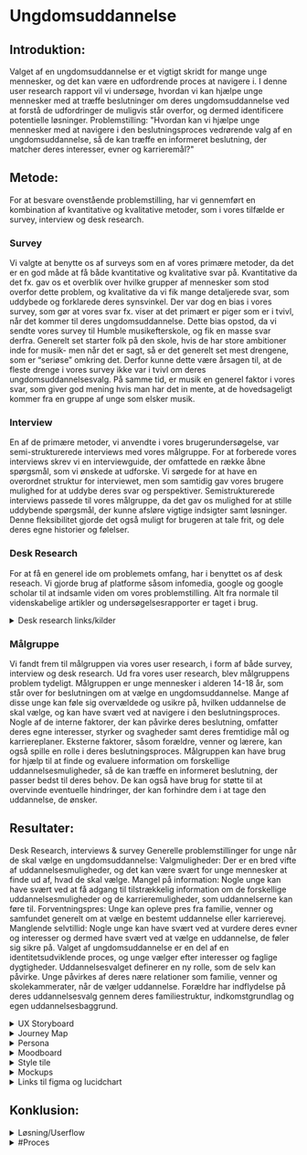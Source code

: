 # Ungdomsuddannelse

## Introduktion:
Valget af en ungdomsuddannelse er et vigtigt skridt for mange unge mennesker, og det kan være en udfordrende proces at navigere i. I denne user research rapport vil vi undersøge, hvordan vi kan hjælpe unge mennesker med at træffe beslutninger om deres ungdomsuddannelse ved at forstå de udfordringer de muligvis står overfor, og dermed identificere potentielle løsninger.
Problemstilling:
"Hvordan kan vi hjælpe unge mennesker med at navigere i den beslutningsproces vedrørende valg af en ungdomsuddannelse, så de kan træffe en informeret beslutning, der matcher deres interesser, evner og karrieremål?"

## Metode:
For at besvare ovenstående problemstilling, har vi gennemført en kombination af kvantitative og kvalitative metoder, som i vores tilfælde er survey, interview og desk research. 

### Survey
Vi valgte at benytte os af surveys som en af vores primære metoder, da det er en god måde at få både kvantitative og kvalitative svar på. Kvantitative da det fx. gav os et overblik over hvilke grupper af mennesker som stod overfor dette problem, og kvalitative da vi fik mange detaljerede svar, som uddybede og forklarede deres synsvinkel.
Der var dog en bias i vores survey, som gør at vores svar fx. viser at det primært er piger som er i tvivl, når det kommer til deres ungdomsuddannelse. Dette bias opstod, da vi sendte vores survey til Humble musikefterskole, og fik en masse svar derfra.  Generelt set starter folk på den skole, hvis de har store ambitioner inde for musik- men når det er sagt, så er det generelt set mest drengene, som er “seriøse” omkring det. Derfor kunne dette være årsagen til, at de fleste drenge i vores survey ikke var i tvivl om deres ungdomsuddannelsesvalg. På samme tid, er musik en generel faktor i vores svar, som giver god mening hvis man har det in mente, at de hovedsageligt kommer fra en gruppe af unge som elsker musik. 

### Interview
En af de primære metoder, vi anvendte i vores brugerundersøgelse, var semi-strukturerede interviews med vores målgruppe. 
For at forberede vores interviews skrev vi en interviewguide, der omfattede en række åbne spørgsmål, som vi ønskede at udforske. Vi sørgede for at have en overordnet struktur for interviewet, men som samtidig gav vores brugere mulighed for at uddybe deres svar og perspektiver. 
Semistrukturerede interviews passede til vores målgruppe, da det gav os mulighed for at stille uddybende spørgsmål, der kunne afsløre vigtige indsigter samt løsninger. Denne fleksibilitet gjorde det også muligt for brugeren at tale frit, og dele deres egne historier og følelser.

### Desk Research
For at få en generel ide om problemets omfang, har i benyttet os af desk reseach. Vi gjorde brug af platforme såsom infomedia, google og google scholar til at indsamle viden om vores problemstilling. Alt fra normale til videnskabelige artikler og undersøgelsesrapporter er taget i brug. 

<details>
  <summary> Desk research links/kilder </summary>

- https://www.eva.dk/ungdomsuddannelse/gymnasiet-er-naturlige-valg-ungesynet-paa-ungdomsuddannelserne-blandt-unge-9-klasse-0
- https://www.eva.dk/grundskole/valg-ungdomsuddannelse
- https://danskegymnasier.dk/kort-over-danmarks-ungdomsuddannelser/
- https://companyoung.com/ydelser/viden-indsigt/unges-valg-af-uddannelse/
- https://www.ft.dk/samling/20161/almdel/ul%C3%B8/bilag/64/1718465.pdf
- https://jyllands-posten.dk/debat/ECE11614213/de-unge-foeler-sig-pressede-over-deres-uddannelsesvalg-her-er-tre-ting-vi-kan-goere-for-dem/
- https://www.dst.dk/da/Statistik/emner/uddannelse-og-forskning/befolkningens-uddannelsesstatus/unges-status-paa-ungdomsuddannelser
- https://dea.nu/i-farver/publikationer/analyseprojekt-hvad-driver-de-unges-uddannelsesvalg/
- https://oerestadgym.dk/
- https://sag.dk/
- https://gengym.dk/3-aarig-hf/
- https://nextkbh.dk/gymnasier/koebenhavns-mediegymnasium/
- https://nielsbrock.dk/handelsgymnasier/handelsgymnasiet-jtp
- https://www.zbc.dk/htx/htx-studieretninger-i-slagelse/robotteknologi
- https://www.teamdanmark.dk/uddannelse/uddannelsespartnere/
- https://www.ug.dk/
	
	
  </details>  

### Målgruppe
Vi fandt frem til målgruppen via vores user research, i form af både survey, interview og desk research. Ud fra vores user research, blev målgruppens problem tydeligt.
 Målgruppen er unge mennesker i alderen 14-18 år, som står over for beslutningen om at vælge en ungdomsuddannelse. Mange af disse unge kan føle sig overvældede og usikre på, hvilken uddannelse de skal vælge, og kan have svært ved at navigere i den beslutningsproces. Nogle af de interne faktorer, der kan påvirke deres beslutning, omfatter deres egne interesser, styrker og svagheder samt deres fremtidige mål og karriereplaner. Eksterne faktorer, såsom forældre, venner og lærere, kan også spille en rolle i deres beslutningsproces.
Målgruppen kan have brug for hjælp til at finde og evaluere information om forskellige uddannelsesmuligheder, så de kan træffe en informeret beslutning, der passer bedst til deres behov. De kan også have brug for støtte til at overvinde eventuelle hindringer, der kan forhindre dem i at tage den uddannelse, de ønsker.

## Resultater:
Desk Research, interviews & survey
Generelle problemstillinger for unge når de skal vælge en ungdomsuddannelse:
Valgmuligheder: Der er en bred vifte af uddannelsesmuligheder, og det kan være svært for unge mennesker at finde ud af, hvad de skal vælge.
Mangel på information: Nogle unge kan have svært ved at få adgang til tilstrækkelig information om de forskellige uddannelsesmuligheder og de karrieremuligheder, som uddannelserne kan føre til.
Forventningspres: Unge kan opleve pres fra familie, venner og samfundet generelt om at vælge en bestemt uddannelse eller karrierevej.
Manglende selvtillid: Nogle unge kan have svært ved at vurdere deres evner og interesser og dermed have svært ved at vælge en uddannelse, de føler sig sikre på.
Valget af ungdomsuddannelse er en del af en identitetsudviklende proces, og unge vælger efter interesser og faglige dygtigheder. Uddannelsesvalget definerer en ny rolle, som de selv kan påvirke.
Unge påvirkes af deres nære relationer som familie, venner og skolekammerater, når de vælger uddannelse. Forældre har indflydelse på deres uddannelsesvalg gennem deres familiestruktur, indkomstgrundlag og egen uddannelsesbaggrund.

<details>
  <summary> UX Storyboard </summary>
Storyboardet viser Emma's rejse gennem den komplekse beslutningsproces vedrørende valg af en ungdomsuddannelse. I starten er hun stresset og føler sig presset af tiden og forventningerne fra omverdenen. Hun undersøger forskellige uddannelsesmuligheder, men føler sig stadig forvirret og frustreret. Hendes eksterne faktorer, såsom forældre, venner og lærere, er også involveret i beslutningsprocessen, hvilket kan gøre det endnu mere udfordrende for Emma at tage den rigtige beslutning.
I midten af storyboardet introduceres en ny app, der kan give Emma bedre overblik og information omkring hendes uddannelsesvalg. Hun bruger app'en til at undersøge forskellige uddannelsesmuligheder og træffe en informeret beslutning. Til sidst er Emma glad og lettet over at have truffet en beslutning omkring sin ungdomsuddannelse.
Storyboardet viser, hvordan vores app kan hjælpe unge mennesker som Emma med at navigere gennem den komplekse beslutningsproces ved at give dem den nødvendige information og overblik over uddannelsesmulighederne.
	
	
![storyboard](https://user-images.githubusercontent.com/111958199/233578994-978812ab-e2b5-4db3-b9f0-436e701f0317.png)
***Lavet i figma***	
  </details>

<details>
  <summary> Journey Map </summary>
Som en del af vores brugerundersøgelse, lavede vi et user journey map for at forstå vores brugeres oplevelse med vores produkt, samt vejen dertil. Den skildrer visuelt brugerens rejse gennem forskellige stadier, herunder indledende bevidsthed, tanker, beslutningstagning, overvejelser mm. 
Journey mappen blev skabt gennem en kombination af kvalitative metoder, herunder dybdegående interviews. Baseret på dette indsamlede vi nøgle indsigter fra brugerne, for at skabe et omfattende kort, der nøjagtigt afspejler brugeroplevelsen og deres tænkningsproces. 
Journey mappen gav os et større overblik over brugerrejsen og oplevelsen, og fremhævede de vigtigste pointer. Derudover kunne vi gennem journey mappen identificere smertepunkter, motivation, mål og behov, og fik dermed en dybere forståelse af vores brugere. 
	
![journey map](https://user-images.githubusercontent.com/111958199/233586787-e94c4132-abdd-4dc5-b728-28e72ef0c83d.png)
***Lavet i lucidchart***	
	
  </details>  

<details>
  <summary> Persona </summary>
Efter en samling af vigtige indsigter og pointer, valgte vi at inddrage personaer som et redskab til vores brugerundersøgelse.
Alfred og Marie er fiktive brugerprofiler, der repræsenterer vores brugere baseret på data fra vores survey. Personaerne hjalp os med at skabe nogle effektive designs, der kommunikerer vores viden om brugerne. Dette har givet os en dybere forståelse af vores brugeres baggrund, mål og udfordringer. Eksempelvis er personernes quotes baseret på de rigtige svar vi fik fra vores survey.	

![persona](https://user-images.githubusercontent.com/111958199/233587486-164fbc04-d500-4583-b694-931b844edf4f.png)
***Lavet i figma***
	
  </details>
  
<details>
   <summary> Moodboard </summary>
Vores moodboard hjælper os med at fange essensen af vores app, som er denne jordnære, rolige og informerende app. 
	
	
![moodboard ug](https://user-images.githubusercontent.com/111958199/233589593-d58a55e0-ec59-4aae-96ba-7c547de5351f.png)
***Lavet i figma***
	
 </details>
 
<details>
  <summary> Style tile </summary>
For at finde frem til den generelle æstetiske ide til appen, har vi benyttet os af et style tile. Det er en visuel hjælp, som hjalp os med at få fastlagt ting såsom farver og typografi.
	

![style tile ug](https://user-images.githubusercontent.com/111958199/233590496-38e1a020-db6c-4e80-b8b9-08d23b60b826.png)
***Lavet i figma***
	
  </details>  

<details>
  <summary> Mockups </summary>
Vi har anvendt mockups som et af vores sidste trin i brugerundersøgelsesprocessen. Vores mockups er en visuel repræsentation af designet af vores produkt, som var designet på baggrund af vores forståelse af brugernes behov og ønsker. Hovedsageligt brugte vi vores mockups som et kommunikationsværktøj i gruppen, og for at blive enige om hvilken æstetisk vej vi skulle gå, med vores style tile in mente.

Promt til mockups: UI design,8k, illustration, app design, tiny skeuomorphic, minimalistic, ui ux, ux/ux, light colors, Dark blue elements, green, test function, school, blue aura, quiz, quizzing
	
![mockup 1](https://user-images.githubusercontent.com/111958199/233592590-4384b476-5d3a-4a5a-881b-932eed01aa85.png)

![mockup 2](https://user-images.githubusercontent.com/111958199/233592718-68b63b36-d0a0-40fd-876f-9c7d1669ed02.png)

![mockup 3](https://user-images.githubusercontent.com/111958199/233592477-a696edb0-cb54-45b3-b5a1-984018e2c131.png)

![mockup 4](https://user-images.githubusercontent.com/111958199/233592459-a3151d91-a238-4e49-af43-f81ddcd55bd2.png)
	
![mockup 5](https://user-images.githubusercontent.com/111958199/233592380-4bff8e3b-df06-4a2b-af9a-8f27f79c8308.png)
***Lavet med midjourney***
	
  </details>
		

<details>
  <summary> Links til figma og lucidchart </summary>
	
- [Figma link](https://www.figma.com/file/UDZbGUlbWwJ4j8LaQqJfLZ/Style-tile-%2B-moodboard?node-id=0%3A1&t=0fpOsEohs5KgXOhJ-1)
- [Lucidchart link, hvor man skla være logget ind for at se det](https://lucid.app/lucidspark/ef8c4a9a-b2a1-469b-b99e-4fb3bf39422b/edit?viewport_loc=-458%2C-195%2C3567%2C1878%2C0_0&invitationId=inv_3482b537-f746-47cf-9f25-c6eb9a941057)
	
  </details>
  
## Konklusion:
<details> 
<summary> Løsning/Userflow </summary> 
	
- Forside der introducerer brugeren til uddannelsesNav. Tryk på udforsk for at komme videre til hovedmenu.
- Menuen giver brugeren et overblik over uddannelsesinfo og studieretninger. Vælg studieretninger for at komme videre til kateogorierne. 
- Kategori siden viser de fire hovedkategorier unge kan skelne mellem, når det kommer til at vælge en stx uddannelse. Vælg musik/kunst for at komme videre til en oversigt over studieretningerne. 
- Oversigten viser de mulige studieretninger man kan vælge mellem, hvis man er interesseret i kunst kategorien. 
</details>

<details> 
	<summary> #Proces </summary>
	
- Først og fremmest fandt vi det udfordrende at anvende agile metoder til at kordinere vores projekt. At holde overblikket med github project og issues blev anvendt da vi skulle lave brugerindragelse research, men da vi skulle til at kode blev det ikke anvendt på samme måde. Derudover har vi pushet og pullet i samme master branch, som vi bagefter har indset ikke er den bedste metode, da vi har haft nogle problemer med at merge. 


	
